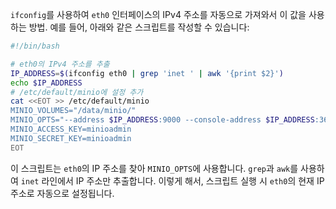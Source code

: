 
`ifconfig`를 사용하여 `eth0` 인터페이스의 IPv4 주소를 자동으로 가져와서 이 값을 사용하는 방법.
예를 들어, 아래와 같은 스크립트를 작성할 수 있습니다:

```bash
#!/bin/bash

# eth0의 IPv4 주소를 추출
IP_ADDRESS=$(ifconfig eth0 | grep 'inet ' | awk '{print $2}')
echo $IP_ADDRESS
# /etc/default/minio에 설정 추가
cat <<EOT >> /etc/default/minio
MINIO_VOLUMES="/data/minio/"
MINIO_OPTS="--address $IP_ADDRESS:9000 --console-address $IP_ADDRESS:36419"
MINIO_ACCESS_KEY=minioadmin
MINIO_SECRET_KEY=minioadmin
EOT
```

이 스크립트는 `eth0`의 IP 주소를 찾아 `MINIO_OPTS`에 사용합니다. `grep`과 `awk`를 사용하여 `inet` 라인에서 IP 주소만 추출합니다. 이렇게 해서, 스크립트 실행 시 `eth0`의 현재 IP 주소로 자동으로 설정됩니다.